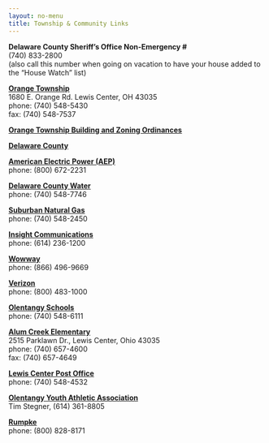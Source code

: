 ```yaml
---
layout: no-menu
title: Township & Community Links
---
```


**Delaware County Sheriff’s Office Non-Emergency #**  
(740) 833-2800  
(also call this number when going on vacation to have your house added to the
“House Watch” list)

**[Orange Township][1]**  
1680 E. Orange Rd. Lewis Center, OH  43035  
phone: (740) 548-5430  
fax: (740) 548-7537  

**[Orange Township Building and Zoning Ordinances][2]**

**[Delaware County][3]**

**[American Electric Power (AEP)][4]**  
phone: (800) 672-2231

**[Delaware County Water][5]**  
phone: (740) 548-7746

**[Suburban Natural Gas][6]**  
phone: (740) 548-2450

**[Insight Communications][7]**  
phone: (614) 236-1200

**[Wowway][8]**  
phone: (866) 496-9669

**[Verizon][9]**  
phone: (800) 483-1000

**[Olentangy Schools][10]**  
phone: (740) 548-6111

**[Alum Creek Elementary][11]**  
2515 Parklawn Dr., Lewis Center, Ohio 43035  
phone: (740) 657-4600  
fax: (740) 657-4649  

**[Lewis Center Post Office][12]**  
phone: (740) 548-4532

**[Olentangy Youth Athletic Association][13]**  
Tim Stegner, (614) 361-8805

**[Rumpke][14]**  
phone: (800) 828-8171

   [1]: http://www.orangetwp.org/
   [2]: http://www.dcrpc.org/zoning/zoningcode/OrangeTwpZonCode.PDF
   [3]: http://www.co.delaware.oh.us/
   [4]: http://www.aep.com/
   [5]: http://www.delcowater.com/
   [6]: http://www.sngco.com/
   [7]: http://www.insight-com.com/
   [8]: http://portal.wowway.net/ (WOWWAY Communications)
   [9]: http://www22.verizon.com/
   [10]: http://www.olentangy.k12.oh.us/index.html
   [11]: http://www.olentangy.k12.oh.us/buildings/aces/index.html
   [12]: http://www.switchboard.com/bin/cgidir.dll?MEM=1355&PR=139&ST=2&CSF=LocatorPostOffice&cid=1222&SD=100&A=&T=Lewis+Center&S=OH&Z=43035&Search.x=31&Search.y=9
   [13]: http://www.oyaa.org/
   [14]: http://www.rumpke.com/


